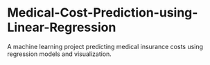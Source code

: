 # Medical-Cost-Prediction-using-Linear-Regression
A machine learning project predicting medical insurance costs using regression models and visualization.
